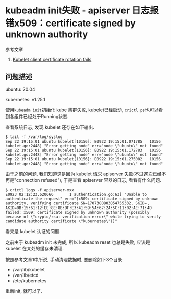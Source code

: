 # kubeadm init失败 - apiserver 日志报错x509：certificate signed by unknown authority

参考文章

1. [Kubelet client certificate rotation fails](https://kubernetes.io/docs/setup/production-environment/tools/kubeadm/troubleshooting-kubeadm/)

## 问题描述

ubuntu: 20.04

kubernetes: v1.25.1

使用`kubeadm init`初始化 kube 集群失败, kubelet已经启动, `crictl ps`也可以看到各组件已经处于Running状态.

查看系统日志, 发现 kubelet 还存在如下输出.

```
$ tail -f /var/log/syslog
Sep 22 19:15:01 ubuntu kubelet[10156]: E0922 19:15:01.071785   10156 kubelet.go:2448] "Error getting node" err="node \"ubuntu\" not found"
Sep 22 19:15:01 ubuntu kubelet[10156]: E0922 19:15:01.172783   10156 kubelet.go:2448] "Error getting node" err="node \"ubuntu\" not found"
Sep 22 19:15:01 ubuntu kubelet[10156]: E0922 19:15:01.275082   10156 kubelet.go:2448] "Error getting node" err="node \"ubuntu\" not found"
```

由于之前的问题, 我们知道这是因为 kubelet 请求 apiserver 失败(不过这次已经不再是"connection refused"), 于是查看 apiserver 容器的日志, 看看有什么问题.

```log
$ crictl logs -f apiserver-xxx
E0923 02:12:23.620666       1 authentication.go:63] "Unable to authenticate the request" err="[x509: certificate signed by unknown authority, verifying certificate SN=1707380803054755332, SKID=, AKID=0B:15:61:12:EE:8E:8B:DF:E3:41:59:5A:67:2A:5C:11:02:AE:71:4D failed: x509: certificate signed by unknown authority (possibly because of \"crypto/rsa: verification error\" while trying to verify candidate authority certificate \"kubernetes\")]"
```

看来是 kubelet 认证的问题.

之前由于 kubeadm init 未完成, 所以 kubeadm reset 也总是失败, 应该是 kubelet 在某处的缓存未清理.

按照参考文章1中所说, 手动清理数据时, 要删除如下3个目录

- /var/lib/kubelet
- /var/lib/etcd
- /etc/kubernetes

重新init, 就可以了.
